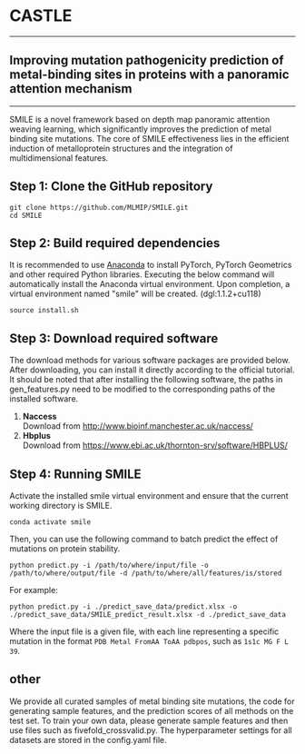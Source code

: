 # CASTLE
***
## Improving mutation pathogenicity prediction of metal-binding sites in proteins with a panoramic attention mechanism
***

SMILE is a novel framework based on depth map panoramic attention weaving learning, which significantly improves the prediction of metal binding site mutations. The core of SMILE effectiveness lies in the efficient induction of metalloprotein structures and the integration of multidimensional features.

## Step 1: Clone the GitHub repository

```commandline
git clone https://github.com/MLMIP/SMILE.git
cd SMILE
```

## Step 2: Build required dependencies
It is recommended to use [Anaconda](https://www.anaconda.com/download#downloads) to install PyTorch, PyTorch Geometrics 
and other required Python libraries. Executing the below command will automatically install the Anaconda virtual 
environment. Upon completion, a virtual environment named "smile" will be created. (dgl:1.1.2+cu118)
```commandline
source install.sh
```

## Step 3: Download required software
The download methods for various software packages are provided below. After downloading, you can install it directly 
according to the official tutorial. It should be noted that after installing the following software, the paths in 
gen_features.py need to be modified to the corresponding paths of the installed software.

1. **Naccess**\
Download from http://www.bioinf.manchester.ac.uk/naccess/
2. **Hbplus**\
Download from https://www.ebi.ac.uk/thornton-srv/software/HBPLUS/


## Step 4: Running SMILE
Activate the installed smile virtual environment and ensure that the current working directory is SMILE.
```commandline
conda activate smile
```
Then, you can use the following command to batch predict the effect of mutations on protein stability.
```commandline
python predict.py -i /path/to/where/input/file -o /path/to/where/output/file -d /path/to/where/all/features/is/stored
```
For example:
```commandline
python predict.py -i ./predict_save_data/predict.xlsx -o ./predict_save_data/SMILE_predict_result.xlsx -d ./predict_save_data
```
Where the input file is a given file, with each line representing a specific mutation in the format 
`PDB Metal FromAA ToAA pdbpos`, such as `1s1c MG F L 39`.

## other
We provide all curated samples of metal binding site mutations, the code for generating sample features, and the prediction scores of all methods on the test set. To train your own data, please generate sample features and then use files such as fivefold_crossvalid.py. The hyperparameter settings for all datasets are stored in the config.yaml file.
